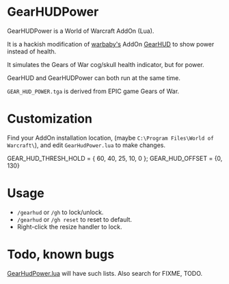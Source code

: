 # GearHUDPower

GearHUDPower is a World of Warcraft AddOn (Lua).

It is a hackish modification of [warbaby's](http://www.curseforge.com/profiles/warbaby/) AddOn [GearHUD](http://wow.curseforge.com/addons/gear_hud/) to show power instead of health.

It simulates the Gears of War cog/skull health indicator, but for power.

GearHUD and GearHUDPower can both run at the same time.

`GEAR_HUD_POWER.tga` is derived from EPIC game Gears of War.

# Customization

Find your AddOn installation location, (maybe `C:\Program Files\World of Warcraft\`), and edit `GearHudPower.lua` to make changes.

  GEAR_HUD_THRESH_HOLD = { 60, 40, 25, 10, 0 };
  GEAR_HUD_OFFSET = {0, 130}

# Usage

- `/gearhud` or `/gh` to lock/unlock.
- `/gearhud` or `/gh reset` to reset to default.
- Right-click the resize handler to lock.

# Todo, known bugs

[GearHudPower.lua](https://github.com/spiralofhope/GearHUDPower/blob/master/GearHudPower.lua) will have such lists.  Also search for FIXME, TODO.
